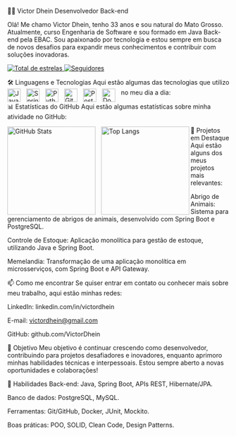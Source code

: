 👨‍💻 Victor Dhein
Desenvolvedor Back-end

Olá! Me chamo Victor Dhein, tenho 33 anos e sou natural do Mato Grosso. Atualmente, curso Engenharia de Software e sou formado em Java Back-end pela EBAC. Sou apaixonado por tecnologia e estou sempre em busca de novos desafios para expandir meus conhecimentos e contribuir com soluções inovadoras.

<p align="left"> <a href="https://github.com/VictorDhein?tab=repositories&sort=stargazers"> <img alt="Total de estrelas" title="Total de estrelas GitHub" src="https://custom-icon-badges.demolab.com/github/stars/VictorDhein?color=55960c&style=for-the-badge&labelColor=488207&logo=star&label=estrelas" /> </a> <a href="https://github.com/VictorDhein?tab=followers"> <img alt="Seguidores" title="Me siga no GitHub" src="https://custom-icon-badges.demolab.com/github/followers/VictorDhein?color=236ad3&labelColor=1155ba&style=for-the-badge&logo=github&label=Seguidores&logoColor=white" /> </a> </p>
🛠️ Linguagens e Tecnologias
Aqui estão algumas das tecnologias que utilizo no meu dia a dia:

<img align="left" alt="Java" title="Java" width="30px" style="padding-right: 10px;" src="https://cdn.jsdelivr.net/gh/devicons/devicon@latest/icons/java/java-original.svg" />
<img align="left" alt="Spring Boot" title="Spring Boot" width="30px" style="padding-right: 10px;" src="https://cdn.jsdelivr.net/gh/devicons/devicon@latest/icons/spring/spring-original.svg" />
<img align="left" alt="Python" title="Python" width="30px" style="padding-right: 10px;" src="https://cdn.jsdelivr.net/gh/devicons/devicon@latest/icons/python/python-original.svg" />
<img align="left" alt="Git" title="Git" width="30px" style="padding-right: 10px;" src="https://cdn.jsdelivr.net/gh/devicons/devicon@latest/icons/git/git-original.svg" />
<img align="left" alt="PostgreSQL" title="PostgreSQL" width="30px" style="padding-right: 10px;" src="https://cdn.jsdelivr.net/gh/devicons/devicon@latest/icons/postgresql/postgresql-original.svg" />
<img align="left" alt="Docker" title="Docker" width="30px" style="padding-right: 10px;" src="https://cdn.jsdelivr.net/gh/devicons/devicon@latest/icons/docker/docker-original.svg" />




📊 Estatísticas do GitHub
Aqui estão algumas estatísticas sobre minha atividade no GitHub:

<p> <img align="left" alt="GitHub Stats" height="200" style="padding-right: 10px;" src="https://github-readme-stats.vercel.app/api?username=VictorDhein&show_icons=true&theme=tokyonight&include_all_commits=true&locale=pt-br" /> <img align="left" alt="Top Langs" height="200" src="https://github-readme-stats.vercel.app/api/top-langs/?username=VictorDhein&theme=tokyonight&layout=compact&custom_title=Tecnologias&langs_count=9" /> </p>
🌟 Projetos em Destaque
Aqui estão alguns dos meus projetos mais relevantes:

Abrigo de Animais: Sistema para gerenciamento de abrigos de animais, desenvolvido com Spring Boot e PostgreSQL.

Controle de Estoque: Aplicação monolítica para gestão de estoque, utilizando Java e Spring Boot.

Memelandia: Transformação de uma aplicação monolítica em microsserviços, com Spring Boot e API Gateway.

📫 Como me encontrar
Se quiser entrar em contato ou conhecer mais sobre meu trabalho, aqui estão minhas redes:

LinkedIn: linkedin.com/in/victordhein

E-mail: victordhein@gmail.com

GitHub: github.com/VictorDhein

🚀 Objetivo
Meu objetivo é continuar crescendo como desenvolvedor, contribuindo para projetos desafiadores e inovadores, enquanto aprimoro minhas habilidades técnicas e interpessoais. Estou sempre aberto a novas oportunidades e colaborações!

🎯 Habilidades
Back-end: Java, Spring Boot, APIs REST, Hibernate/JPA.

Banco de dados: PostgreSQL, MySQL.

Ferramentas: Git/GitHub, Docker, JUnit, Mockito.

Boas práticas: POO, SOLID, Clean Code, Design Patterns.
